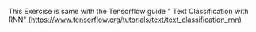
This Exercise is same with the Tensorflow guide " Text Classification with RNN" (https://www.tensorflow.org/tutorials/text/text_classification_rnn)
